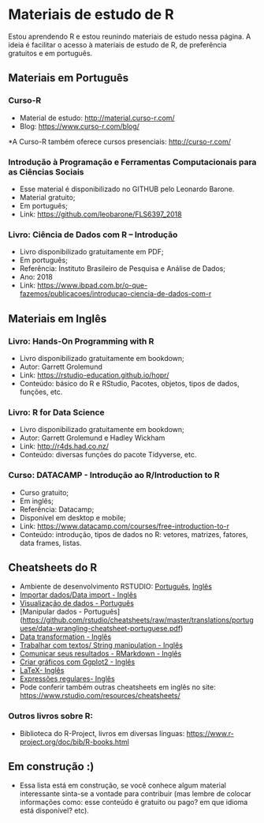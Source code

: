 # Materiais de estudo de R 
Estou aprendendo R e estou reunindo materiais de estudo nessa página. 
A ideia é facilitar o acesso à materiais de estudo de R, de preferência gratuitos e em português. 


## Materiais em Português

### Curso-R
- Material de estudo: http://material.curso-r.com/
- Blog: https://www.curso-r.com/blog/

*A Curso-R também oferece cursos presenciais: http://curso-r.com/

### Introdução à Programação e Ferramentas Computacionais para as Ciências Sociais
- Esse material é disponibilizado no GITHUB pelo Leonardo Barone. 
- Material gratuito;
- Em português;
- Link: https://github.com/leobarone/FLS6397_2018

### Livro: Ciência de Dados com R – Introdução
- Livro disponibilizado gratuitamente em PDF;
- Em português; 
- Referência: Instituto Brasileiro de Pesquisa e Análise de Dados;
- Ano: 2018
- Link: https://www.ibpad.com.br/o-que-fazemos/publicacoes/introducao-ciencia-de-dados-com-r

## Materiais em Inglês

### Livro: Hands-On Programming with R
- Livro disponibilizado gratuitamente em bookdown; 
- Autor: Garrett Grolemund
- Link: https://rstudio-education.github.io/hopr/
- Conteúdo: básico do R e RStudio, Pacotes, objetos, tipos de dados, funções, etc.

### Livro: R for Data Science
- Livro disponibilizado gratuitamente em bookdown; 
- Autor: Garrett Grolemund e Hadley Wickham
- Link: http://r4ds.had.co.nz/
- Conteúdo: diversas funções do pacote Tidyverse, etc.

### Curso: DATACAMP - Introdução ao R/Introduction to R
- Curso gratuito;
- Em inglês;
- Referência: Datacamp;
- Disponível em desktop e mobile;
- Link: https://www.datacamp.com/courses/free-introduction-to-r 
- Conteúdo: introdução, tipos de dados no R: vetores, matrizes, fatores, data frames, listas.

## Cheatsheets do R
- Ambiente de desenvolvimento RSTUDIO: [Português](https://github.com/rstudio/cheatsheets/raw/master/translations/portuguese/rstudio-IDE-cheatsheet-portuguese.pdf), [Inglês](https://github.com/rstudio/cheatsheets/raw/master/rstudio-ide.pdf)
- [Importar dados/Data import - Inglês](https://github.com/rstudio/cheatsheets/raw/master/data-import.pdf)
- [Visualização de dados - Português](https://github.com/rstudio/cheatsheets/raw/master/translations/portuguese/ggplot2-cheatsheet-portuguese.pdf)
- [Manipular dados - Português] (https://github.com/rstudio/cheatsheets/raw/master/translations/portuguese/data-wrangling-cheatsheet-portuguese.pdf)
- [Data transformation - Inglês](https://github.com/rstudio/cheatsheets/raw/master/data-transformation.pdf)
- [Trabalhar com textos/ String manipulation - Inglês](https://github.com/rstudio/cheatsheets/raw/master/strings.pdf)
- [Comunicar seus resultados - RMarkdown - Inglês](https://github.com/rstudio/cheatsheets/raw/master/rmarkdown-2.0.pdf)
- [Criar gráficos com Ggplot2 - Inglês](https://github.com/rstudio/cheatsheets/raw/master/data-visualization-2.1.pdf)
- [LaTeX- Inglês](https://wch.github.io/latexsheet/)
- [Expressões regulares- Inglês](https://github.com/rstudio/cheatsheets/raw/master/regex.pdf)
- Pode conferir também outras cheatsheets em inglês no site: https://www.rstudio.com/resources/cheatsheets/ 

### Outros livros sobre R:
- Biblioteca do R-Project, livros em diversas línguas: https://www.r-project.org/doc/bib/R-books.html

## Em construção :)
- Essa lista está em construção, se você conhece algum material interessante sinta-se a vontade para contribuir (mas lembre de colocar informações como: esse conteúdo é gratuito ou pago? em que idioma está disponível? etc).
